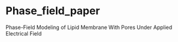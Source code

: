 # Phase_field_paper
Phase-Field Modeling of Lipid Membrane With Pores Under Applied Electrical Field

